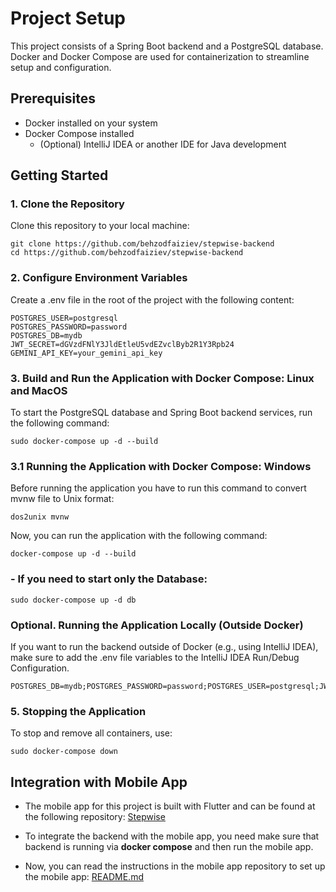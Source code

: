 # Project Setup

This project consists of a Spring Boot backend and a PostgreSQL database. Docker and Docker Compose
are used for containerization to streamline setup and configuration.

## Prerequisites

- Docker installed on your system
- Docker Compose installed
    - (Optional) IntelliJ IDEA or another IDE for Java development

## Getting Started

### 1. Clone the Repository

Clone this repository to your local machine:

```shell
git clone https://github.com/behzodfaiziev/stepwise-backend
cd https://github.com/behzodfaiziev/stepwise-backend
```

### 2. Configure Environment Variables

Create a .env file in the root of the project with the following content:

```shell
POSTGRES_USER=postgresql
POSTGRES_PASSWORD=password
POSTGRES_DB=mydb
JWT_SECRET=dGVzdFNlY3JldEtleU5vdEZvclByb2R1Y3Rpb24
GEMINI_API_KEY=your_gemini_api_key
```

### 3. Build and Run the Application with Docker Compose: Linux and MacOS

To start the PostgreSQL database and Spring Boot backend services, run the following command:

```shell
sudo docker-compose up -d --build
```

### 3.1 Running the Application with Docker Compose: Windows

Before running the application you have to run this command to convert mvnw file to Unix format:

```shell
dos2unix mvnw
```

Now, you can run the application with the following command:

```shell
docker-compose up -d --build
```

### - **If you need to start only the Database:**

```shell
sudo docker-compose up -d db
```

### Optional. Running the Application Locally (Outside Docker)

If you want to run the backend outside of Docker (e.g., using IntelliJ IDEA), make sure to add the
.env file variables to the IntelliJ IDEA Run/Debug Configuration.

```shell
POSTGRES_DB=mydb;POSTGRES_PASSWORD=password;POSTGRES_USER=postgresql;JWT_SECRET=ZEdWemRGTmxZM0psZEV0bGVVNXZkRVp2Y2xCeWIyUjFZM1JwYjI0;GEMINI_API_KEY=your_gemini_api_key;GEMINI_API_SECRET=your_gemini_api_secret
```

### 5. Stopping the Application

To stop and remove all containers, use:

```shell
sudo docker-compose down
```

## Integration with Mobile App

- The mobile app for this project is built with Flutter and can be found at the following
  repository:
  [Stepwise](https://github.com/elffirem/StepWise)

- To integrate the backend with the mobile app, you need make sure that backend is running via
  **docker compose** and then run the mobile app.
- Now, you can read the instructions in the mobile app repository to set up the mobile
  app: [README.md](https://github.com/elffirem/StepWise/blob/main/README.md)